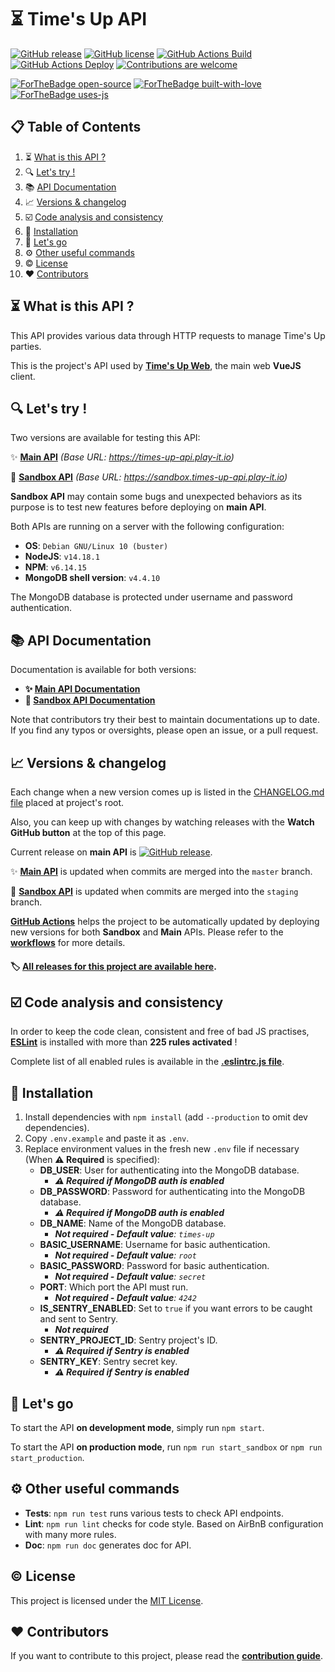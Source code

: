 # ⏳ Time's Up API

[![GitHub release](https://img.shields.io/github/release/pIay-it/times-up-api.svg)](https://GitHub.com/pIay-it/times-up-api/releases/)
[![GitHub license](https://img.shields.io/github/license/pIay-it/times-up-api.svg)](https://github.com/antoinezanardi/https://img.shields.io/github/license/werewolves-assistant-api.svg/blob/master/LICENSE)
[![GitHub Actions Build](https://github.com/pIay-it/times-up-api/actions/workflows/build.yml/badge.svg)](https://github.com/pIay-it/times-up-api/actions/workflows/build.yml)
[![GitHub Actions Deploy](https://github.com/pIay-it/times-up-api/actions/workflows/deploy-master.yml/badge.svg)](https://github.com/pIay-it/times-up-api/actions/workflows/deploy-master.yml)
[![Contributions are welcome](https://img.shields.io/badge/contributions-welcome-brightgreen.svg?style=flat)](https://github.com/pIay-it/times-up-api/issues)

[![ForTheBadge open-source](https://forthebadge.com/images/badges/open-source.svg)](https://forthebadge.com)
[![ForTheBadge built-with-love](http://ForTheBadge.com/images/badges/built-with-love.svg)](https://GitHub.com/antoinezanardi/)
[![ForTheBadge uses-js](http://ForTheBadge.com/images/badges/uses-js.svg)](https://GitHub.com/pIay-it/times-up-api)

## 📋 Table of Contents

1. ⏳ [What is this API ?](#what-is-this-api)
2. 🔍 [Let's try !](#lets-try)
3. 📚 [API Documentation](#api-documentation)
4. 📈 [Versions & changelog](#versions)
5. ☑️ [Code analysis and consistency](#code-analysis-and-consistency)
6. 🔨 [Installation](#installation)
7. 🔌 [Let's go](#lets-go)
8. ⚙️ [Other useful commands](#other-useful-commands)
9. ©️ [License](#license)
10. ❤️ [Contributors](#contributors)

## <a name="what-is-this-api">⏳ What is this API ?</a>
This API provides various data through HTTP requests to manage Time's Up parties.

This is the project's API used by [**Time's Up Web**](https://github.com/pIay-it/times-up-web), the main web **VueJS** client.  

## <a name="lets-try">🔍 Let's try !</a>
Two versions are available for testing this API:

✨ <a href="https://times-up-api.play-it.io" target="_blank">**Main API**</a> _(Base URL: https://times-up-api.play-it.io)_

🔧 <a href="https://sandbox.times-up-api.play-it.io" target="_blank">**Sandbox API**</a> _(Base URL: https://sandbox.times-up-api.play-it.io)_

**Sandbox API** may contain some bugs and unexpected behaviors as its purpose is to test new features before deploying on **main API**.

Both APIs are running on a server with the following configuration:
- **OS**: `Debian GNU/Linux 10 (buster)`
- **NodeJS**: `v14.18.1`
- **NPM**: `v6.14.15`
- **MongoDB shell version**: `v4.4.10`

The MongoDB database is protected under username and password authentication.

## <a name="api-documentation">📚 API Documentation</a>

Documentation is available for both versions:

* **✨ [Main API Documentation](https://times-up-api.play-it.io/apidoc)**
* **🔧 [Sandbox API Documentation](https://sandbox.times-up-api.play-it.io/apidoc)**

Note that contributors try their best to maintain documentations up to date. If you find any typos or oversights, please open an issue, or a pull request.

## <a name="versions">📈 Versions & changelog</a>

Each change when a new version comes up is listed in the <a href="https://github.com/antoinezanardi/werewolves-assistant-api/blob/master/CHANGELOG.md" target="_blank">CHANGELOG.md file</a> placed at project's root.

Also, you can keep up with changes by watching releases with the **Watch GitHub button** at the top of this page.

Current release on **main API** is [![GitHub release](https://img.shields.io/github/release/pIay-it/times-up-api.svg)](https://GitHub.com/pIay-it/times-up-api/releases/).

✨ <a href="https://times-up-api.play-it.io" target="_blank">**Main API**</a> is updated when commits are merged into the `master` branch.

🔧 <a href="https://sandbox.times-up-api.play-it.io" target="_blank">**Sandbox API**</a> is updated when commits are merged into the `staging` branch.

**[GitHub Actions](https://github.com/pIay-it/times-up-api/actions)** helps the project to be automatically updated by deploying new versions for both **Sandbox** and **Main** APIs. Please refer to the **[workflows](https://github.com/pIay-it/times-up-api/tree/master/.github/workflows)** for more details.

#### 🏷️ <a href="https://github.com/pIay-it/times-up-api/releases" target="_blank">All releases for this project are available here</a>.

## <a name="code-analysis-and-consistency">☑️ Code analysis and consistency</a>

In order to keep the code clean, consistent and free of bad JS practises, **[ESLint](https://eslint.org/)** is installed with more than **225 rules activated** !

Complete list of all enabled rules is available in the **[.eslintrc.js file](https://github.com/pIay-it/times-up-api/blob/master/.eslintrc.js)**.

## <a name="installation">🔨 Installation</a>

1. Install dependencies with `npm install` (add `--production` to omit dev dependencies).
2. Copy `.env.example` and paste it as `.env`.
3. Replace environment values in the fresh new `.env` file if necessary (When **⚠️️ Required** is specified):
    * **DB_USER**: User for authenticating into the MongoDB database.
        - _**⚠️ Required if MongoDB auth is enabled**_
    * **DB_PASSWORD**: Password for authenticating into the MongoDB database.
        - _**⚠️ Required if MongoDB auth is enabled**_
    * **DB_NAME**: Name of the MongoDB database.
        - _**Not required - Default value**: `times-up`_
    * **BASIC_USERNAME**: Username for basic authentication.
        - _**Not required - Default value**: `root`_
    * **BASIC_PASSWORD**: Password for basic authentication.
        - _**Not required - Default value**: `secret`_
    * **PORT**: Which port the API must run.
        - _**Not required - Default value**: `4242`_
    * **IS_SENTRY_ENABLED**: Set to `true` if you want errors to be caught and sent to Sentry.
        - _**Not required**_
    * **SENTRY_PROJECT_ID**: Sentry project's ID. 
        - _**⚠️ Required if Sentry is enabled**_
    * **SENTRY_KEY**: Sentry secret key.
        - _**⚠️ Required if Sentry is enabled**_

## <a name="lets-go">🔌 Let's go</a>

To start the API **on development mode**, simply run `npm start`.

To start the API **on production mode**, run `npm run start_sandbox` or `npm run start_production`.

## <a name="other-useful-commands">⚙️ Other useful commands</a>
- **Tests**: `npm run test` runs various tests to check API endpoints.
- **Lint**: `npm run lint` checks for code style. Based on AirBnB configuration with many more rules.
- **Doc**: `npm run doc` generates doc for API.

## <a name="license">©️ License</a>

This project is licensed under the [MIT License](http://opensource.org/licenses/MIT).

## <a name="contributors">❤️ Contributors</a>

If you want to contribute to this project, please read the [**contribution guide**](https://github.com/pIay-it/times-up-api/pulls/CONTRIBUTING.md).